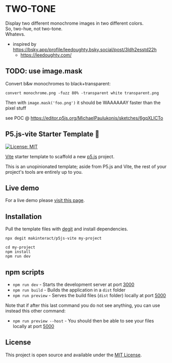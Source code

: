# TWO-TONE

Display two different monochrome images in two different colors.<br>
So, two-hue, not two-tone.<br>
Whatevs.


- inspired by https://bsky.app/profile/leedoughty.bsky.social/post/3ldh2esstd22h
  - https://leedoughty.com/

## TODO: use image.mask

Convert b&w monochromes to black+transparent:

`convert monochrome.png -fuzz 80% -transparent white transparent.png`

Then with `image.mask('foo.png')` it should be WAAAAAAY faster than the pixel stuff

see POC @ <https://editor.p5js.org/MichaelPaulukonis/sketches/6gqXLICTo>


## P5.js-vite Starter Template 🚀

[![License: MIT](https://img.shields.io/badge/License-MIT-blue.svg)](https://opensource.org/licenses/MIT)

[Vite](https://vitejs.dev/) starter template to scaffold a new [p5.js](https://p5js.org) project.

This is an unopinionated template; aside from P5.js and Vite, the rest of your project's tools are entirely up to you.

## Live demo

For a live demo please [visit this page](https://p5js-vite-demo.surge.sh).

## Installation

Pull the template files with [degit](https://github.com/Rich-Harris/degit) and install dependencies.

```
npx degit makinteract/p5js-vite my-project

cd my-project
npm install
npm run dev
```

## npm scripts

- `npm run dev` - Starts the development server at port [3000](http://localhost:3000/)
- `npm run build` - Builds the application in a `dist` folder
- `npm run preview` - Serves the build files (`dist` folder) locally at port [5000](http://localhost:3000/)

Note that if after this last command you do not see anything, you can use instead this other command:

- `npm run preview --host` - You should then be able to see your files locally at port [5000](http://localhost:3000/)

## License

This project is open source and available under the [MIT License](LICENSE).
